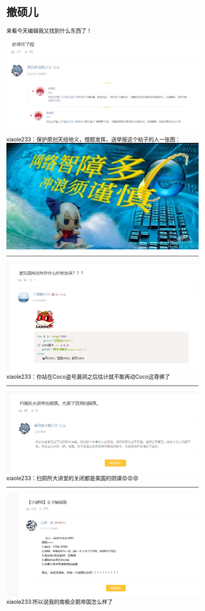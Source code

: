 # 撤硕儿
来看今天编辑我又找到什么东西了！

![](assets/holy-posts-1.png)
xiaole233：保护原创天经地义，借题发挥，送举报这个帖子的人一张图：
![](assets/1753354094366.jpeg)
______
![](assets/holy-posts-2.png)
xiaole233：你站在Coco盗号漏洞之后估计就不敢再动Coco这尊佛了
______
![](assets/holy-posts-3.png)
xiaole233：扫厕所大讲堂的关闭都是美国的阴谋😡😡😡
________
![](assets/holy-posts-4.png)
xiaole233:所以说我的南极企鹅帝国怎么样了
